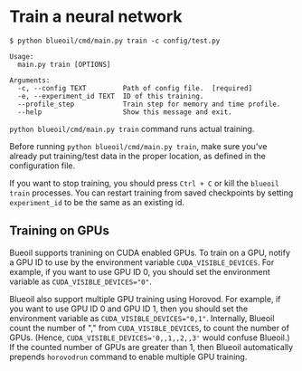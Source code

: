 # Train a neural network


```
$ python blueoil/cmd/main.py train -c config/test.py

Usage:
  main.py train [OPTIONS]

Arguments:
  -c, --config TEXT         Path of config file.  [required]
  -e, --experiment_id TEXT  ID of this training.
  --profile_step            Train step for memory and time profile.
  --help                    Show this message and exit.
```

`python blueoil/cmd/main.py train` command runs actual training.

Before running `python blueoil/cmd/main.py train`, make sure you've already put training/test data in the proper location, as defined in the configuration file.

If you want to stop training, you should press `Ctrl + C` or kill the `blueoil train` processes. You can restart training from saved checkpoints by setting `experiment_id` to be the same as an existing id.

## Training on GPUs

Bueoil supports tranining on CUDA enabled GPUs. To train on a GPU, notify a GPU ID to use by the environment variable `CUDA_VISIBLE_DEVICES`. For example, if you want to use GPU ID 0, you should set the environment variable as `CUDA_VISIBLE_DEVICES="0"`.

Blueoil also support multiple GPU training using Horovod. For example, if you want to use GPU ID 0 and GPU ID 1, then you should set the environment variable as `CUDA_VISIBLE_DEVICES="0,1"`. Internally, Blueoil count the number of "," from `CUDA_VISIBLE_DEVICES`, to count the number of GPUs. (Hence, `CUDA_VISIBLE_DEVICES='0,,1,,2,,3'` would confuse Blueoil.) If the counted number of GPUs are greater than 1, then Blueoil automatically prepends `horovodrun` command to enable multiple GPU training.
